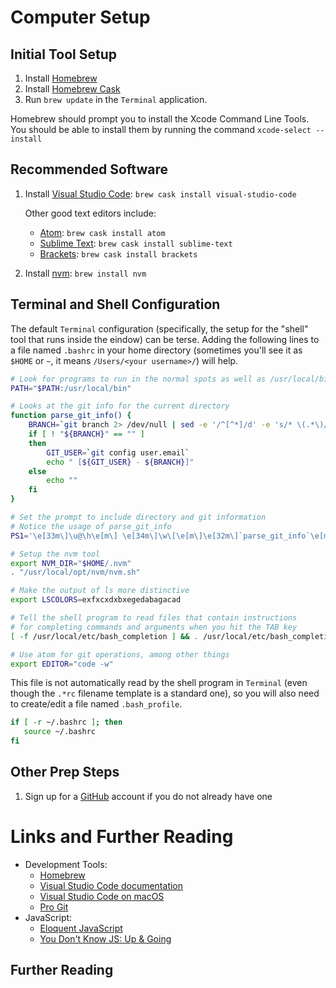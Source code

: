 # Computer Setup


## Initial Tool Setup

1.  Install [Homebrew](http://brew.sh)
2.  Install [Homebrew Cask](http://cashroom.github.io)
3.  Run `brew update` in the `Terminal` application.

Homebrew should prompt you to install the Xcode Command Line Tools. You should be able to install them by running the command `xcode-select --install`


## Recommended Software

1.  Install [Visual Studio Code](https://code.visualstudio.com): `brew cask install visual-studio-code`
    
    Other good text editors include:
    
    -   [Atom](http://atom.io): `brew cask install atom`
    -   [Sublime Text](https://www.sublimetext.com): `brew cask install sublime-text`
    -   [Brackets](http://brackets.io): `brew cask install brackets`

2.  Install [nvm](https://github.com/creationix/nvm): `brew install nvm`


## Terminal and Shell Configuration

The default `Terminal` configuration (specifically, the setup for the "shell" tool that runs inside the eindow) can be terse. Adding the following lines to a file named `.bashrc` in your home directory (sometimes you'll see it as `$HOME` or `~`, it means `/Users/<your username>/`) will help.

```bash
# Look for programs to run in the normal spots as well as /usr/local/bin
PATH="$PATH:/usr/local/bin"

# Looks at the git info for the current directory
function parse_git_info() {
    BRANCH=`git branch 2> /dev/null | sed -e '/^[^*]/d' -e 's/* \(.*\)/\1/'`
    if [ ! "${BRANCH}" == "" ]
    then
        GIT_USER=`git config user.email`
        echo " [${GIT_USER} - ${BRANCH}]"
    else
        echo ""
    fi
}

# Set the prompt to include directory and git information
# Notice the usage of parse_git_info
PS1='\e[33m\]\u@\h\e[m\] \e[34m\]\w\[\e[m\]\e[32m\]`parse_git_info`\e[m\]\n\$ '

# Setup the nvm tool
export NVM_DIR="$HOME/.nvm"
. "/usr/local/opt/nvm/nvm.sh"

# Make the output of ls more distinctive
export LSCOLORS=exfxcxdxbxegedabagacad

# Tell the shell program to read files that contain instructions
# for completing commands and arguments when you hit the TAB key
[ -f /usr/local/etc/bash_completion ] && . /usr/local/etc/bash_completion

# Use atom for git operations, among other things
export EDITOR="code -w"
```

This file is not automatically read by the shell program in `Terminal` (even though the `.*rc` filename template is a standard one), so you will also need to create/edit a file named `.bash_profile`.

```bash
if [ -r ~/.bashrc ]; then
   source ~/.bashrc
fi
```


## Other Prep Steps

1.  Sign up for a [GitHub](http://github.com) account if you do not already have one


# Links and Further Reading

-   Development Tools:
    -   [Homebrew](http://brew.sh)
    -   [Visual Studio Code documentation](https://code.visualstudio.com/docs)
    -   [Visual Studio Code on macOS](https://code.visualstudio.com/docs/setup/mac)
    -   [Pro Git](https://git-scm.com/book/en/v2)
-   JavaScript:
    -   [Eloquent JavaScript](http://eloquentjavascript.net)
    -   [You Don't Know JS: Up & Going](https://github.com/getify/You-Dont-Know-JS/tree/master/up%2520%2526%2520going)


## Further Reading
